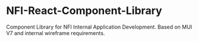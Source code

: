 # NFI-React-Component-Library
Component Library for NFI Internal Application Development. Based on MUI V7 and internal wireframe requirements.
